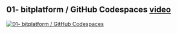 ## 01- bitplatform / GitHub Codespaces [video](http://www.youtube.com/watch?v=ReS5mHLOa3Q)

[![01- bitplatform / GitHub Codespaces](http://img.youtube.com/vi/ReS5mHLOa3Q/sd2.jpg)](http://www.youtube.com/watch?v=ReS5mHLOa3Q "01- bitplatform / GitHub Codespaces")